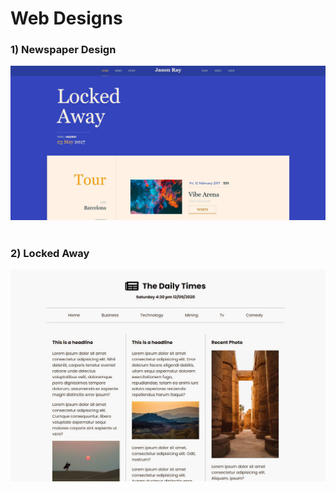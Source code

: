 # Web Designs


### 1) Newspaper Design
![alt text](https://github.com/ramsheedrd/Web-Designs/blob/main/locked-away-design/locked-away-design.jpg?raw=true)
&nbsp;

### 2) Locked Away
![alt text](https://github.com/ramsheedrd/Web-Designs/blob/main/newspaper-design/news-paper-design.jpg?raw=true)
